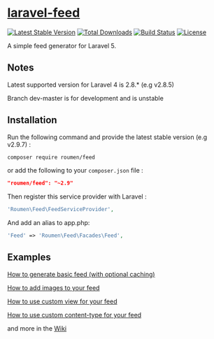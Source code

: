 # [laravel-feed](https://roumen.it/projects/laravel-feed)

[![Latest Stable Version](https://poser.pugx.org/roumen/feed/version.png)](https://packagist.org/packages/roumen/feed) [![Total Downloads](https://poser.pugx.org/roumen/feed/d/total.png)](https://packagist.org/packages/roumen/feed) [![Build Status](https://travis-ci.org/RoumenDamianoff/laravel-feed.png?branch=master)](https://travis-ci.org/RoumenDamianoff/laravel-feed) [![License](https://poser.pugx.org/roumen/feed/license.png)](https://packagist.org/packages/roumen/feed)

A simple feed generator for Laravel 5.

## Notes

Latest supported version for Laravel 4 is 2.8.* (e.g v2.8.5)

Branch dev-master is for development and is unstable

## Installation

Run the following command and provide the latest stable version (e.g v2.9.7) :

```bash
composer require roumen/feed
```

or add the following to your `composer.json` file :

```json
"roumen/feed": "~2.9"
```

Then register this service provider with Laravel :

```php
'Roumen\Feed\FeedServiceProvider',
```

And add an alias to app.php:

```php
'Feed' => 'Roumen\Feed\Facades\Feed',
```

## Examples

[How to generate basic feed (with optional caching)](https://github.com/RoumenDamianoff/laravel-feed/wiki/basic-feed)

[How to add images to your feed](https://github.com/RoumenDamianoff/laravel-feed/wiki/How-to-add-images-to-your-feed)

[How to use custom view for your feed](https://github.com/RoumenDamianoff/laravel-feed/wiki/How-to-use-custom-view)

[How to use custom content-type for your feed](https://github.com/RoumenDamianoff/laravel-feed/wiki/How-to-use-custom-content-type)

and more in the [Wiki](https://github.com/RoumenDamianoff/laravel-feed/wiki)

